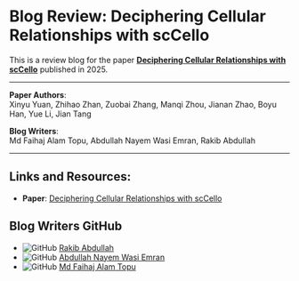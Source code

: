 # Blog Review: Deciphering Cellular Relationships with scCello

This is a review blog for the paper [**Deciphering Cellular Relationships with scCello**](https://openreview.net/forum?id=aeYNVtTo7o) published in 2025.

---

**Paper Authors**:  
Xinyu Yuan, Zhihao Zhan, Zuobai Zhang, Manqi Zhou, Jianan Zhao, Boyu Han, Yue Li, Jian Tang

**Blog Writers**:  
Md Faihaj Alam Topu, Abdullah Nayem Wasi Emran, Rakib Abdullah

---

## Links and Resources:
- **Paper**: [Deciphering Cellular Relationships with scCello](https://openreview.net/forum?id=aeYNVtTo7o)

## Blog Writers GitHub
- ![GitHub](https://img.shields.io/badge/-Rakib%20Abdullah-black?style=flat-square&logo=github&logoColor=white) [Rakib Abdullah](https://github.com/Rakib047)
- ![GitHub](https://img.shields.io/badge/-Partner%201-black?style=flat-square&logo=github&logoColor=white) [Abdullah Nayem Wasi Emran](https://github.com/Nayem9274)
- ![GitHub](https://img.shields.io/badge/-Partner%202-black?style=flat-square&logo=github&logoColor=white) [Md Faihaj Alam Topu](#)
